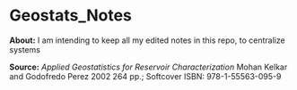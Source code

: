 # Geostats_Notes

**About:** I am intending to keep all my edited notes in this repo, to centralize systems

**Source:**
_Applied Geostatistics for Reservoir Characterization_
Mohan Kelkar and Godofredo Perez
2002
264 pp.; Softcover
ISBN: 978-1-55563-095-9
